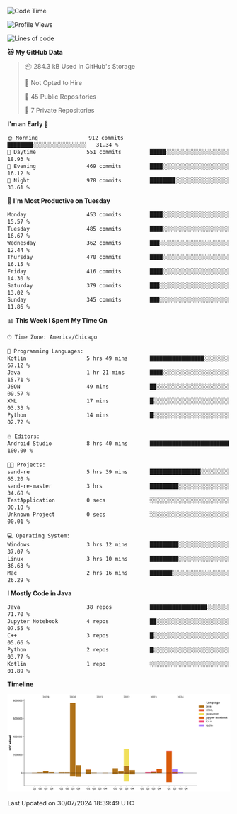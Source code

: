 <!--START_SECTION:waka-->
![Code Time](http://img.shields.io/badge/Code%20Time-500%20hrs%2048%20mins-blue)

![Profile Views](http://img.shields.io/badge/Profile%20Views-17-blue)

![Lines of code](https://img.shields.io/badge/From%20Hello%20World%20I%27ve%20Written-1.7%20million%20lines%20of%20code-blue)

**🐱 My GitHub Data** 

> 📦 284.3 kB Used in GitHub's Storage 
 > 
> 🚫 Not Opted to Hire
 > 
> 📜 45 Public Repositories 
 > 
> 🔑 7 Private Repositories 
 > 
**I'm an Early 🐤** 

```text
🌞 Morning                912 commits         ████████░░░░░░░░░░░░░░░░░   31.34 % 
🌆 Daytime                551 commits         █████░░░░░░░░░░░░░░░░░░░░   18.93 % 
🌃 Evening                469 commits         ████░░░░░░░░░░░░░░░░░░░░░   16.12 % 
🌙 Night                  978 commits         ████████░░░░░░░░░░░░░░░░░   33.61 % 
```
📅 **I'm Most Productive on Tuesday** 

```text
Monday                   453 commits         ████░░░░░░░░░░░░░░░░░░░░░   15.57 % 
Tuesday                  485 commits         ████░░░░░░░░░░░░░░░░░░░░░   16.67 % 
Wednesday                362 commits         ███░░░░░░░░░░░░░░░░░░░░░░   12.44 % 
Thursday                 470 commits         ████░░░░░░░░░░░░░░░░░░░░░   16.15 % 
Friday                   416 commits         ████░░░░░░░░░░░░░░░░░░░░░   14.30 % 
Saturday                 379 commits         ███░░░░░░░░░░░░░░░░░░░░░░   13.02 % 
Sunday                   345 commits         ███░░░░░░░░░░░░░░░░░░░░░░   11.86 % 
```


📊 **This Week I Spent My Time On** 

```text
🕑︎ Time Zone: America/Chicago

💬 Programming Languages: 
Kotlin                   5 hrs 49 mins       █████████████████░░░░░░░░   67.12 % 
Java                     1 hr 21 mins        ████░░░░░░░░░░░░░░░░░░░░░   15.71 % 
JSON                     49 mins             ██░░░░░░░░░░░░░░░░░░░░░░░   09.57 % 
XML                      17 mins             █░░░░░░░░░░░░░░░░░░░░░░░░   03.33 % 
Python                   14 mins             █░░░░░░░░░░░░░░░░░░░░░░░░   02.72 % 

🔥 Editors: 
Android Studio           8 hrs 40 mins       █████████████████████████   100.00 % 

🐱‍💻 Projects: 
sand-re                  5 hrs 39 mins       ████████████████░░░░░░░░░   65.20 % 
sand-re-master           3 hrs               █████████░░░░░░░░░░░░░░░░   34.68 % 
TestApplication          0 secs              ░░░░░░░░░░░░░░░░░░░░░░░░░   00.10 % 
Unknown Project          0 secs              ░░░░░░░░░░░░░░░░░░░░░░░░░   00.01 % 

💻 Operating System: 
Windows                  3 hrs 12 mins       █████████░░░░░░░░░░░░░░░░   37.07 % 
Linux                    3 hrs 10 mins       █████████░░░░░░░░░░░░░░░░   36.63 % 
Mac                      2 hrs 16 mins       ███████░░░░░░░░░░░░░░░░░░   26.29 % 
```

**I Mostly Code in Java** 

```text
Java                     38 repos            ██████████████████░░░░░░░   71.70 % 
Jupyter Notebook         4 repos             ██░░░░░░░░░░░░░░░░░░░░░░░   07.55 % 
C++                      3 repos             █░░░░░░░░░░░░░░░░░░░░░░░░   05.66 % 
Python                   2 repos             █░░░░░░░░░░░░░░░░░░░░░░░░   03.77 % 
Kotlin                   1 repo              ░░░░░░░░░░░░░░░░░░░░░░░░░   01.89 % 
```



**Timeline**

![Lines of Code chart](https://raw.githubusercontent.com/phanijsp/phanijsp/main/assets/bar_graph.png)


 Last Updated on 30/07/2024 18:39:49 UTC
<!--END_SECTION:waka-->
